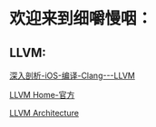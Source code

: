 # 欢迎来到细嚼慢咽：

## LLVM:
[深入剖析-iOS-编译-Clang---LLVM](https://github.com/ming1016/study/wiki/深入剖析-iOS-编译-Clang---LLVM)

[LLVM Home-官方](http://clang.llvm.org)

[LLVM Architecture](http://www.aosabook.org/en/llvm.html)

